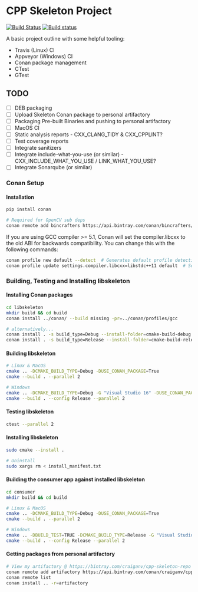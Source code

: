 # CPP Skeleton Project

[![Build Status](https://travis-ci.org/CraigANV/cpp-project-skeleton.svg?branch=master)](https://travis-ci.org/CraigANV/cpp-project-skeleton)
[![Build status](https://ci.appveyor.com/api/projects/status/github/CraigANV/cpp-project-skeleton?svg=true)](https://ci.appveyor.com/project/CraigANV/cpp-project-skeleton/branch/master)

A basic project outline with some helpful tooling:
- Travis (Linux) CI
- Appveyor (Windows) CI
- Conan package management
- CTest
- GTest

## TODO
- [ ] DEB packaging
- [ ] Upload Skeleton Conan package to personal artifactory
- [ ] Packaging Pre-built Binaries and pushing to personal artifactory 
- [ ] MacOS CI
- [ ] Static analysis reports - CXX_CLANG_TIDY & CXX_CPPLINT?
- [ ] Test coverage reports
- [ ] Integrate sanitizers
- [ ] Integrate include-what-you-use (or similar) - CXX_INCLUDE_WHAT_YOU_USE / LINK_WHAT_YOU_USE?
- [ ] Integrate Sonarqube (or similar)

### Conan Setup

#### Installation
```bash
pip install conan

# Required for OpenCV sub deps
conan remote add bincrafters https://api.bintray.com/conan/bincrafters/public-conan
```

If you are using GCC compiler >= 5.1, Conan will set the compiler.libcxx to the old ABI for backwards compatibility. You can change this with the following commands:
```bash
conan profile new default --detect  # Generates default profile detecting GCC and sets old ABI
conan profile update settings.compiler.libcxx=libstdc++11 default  # Sets libcxx to C++11 ABI
```

### Building, Testing and Installing libskeleton

#### Installing Conan packages
```bash
cd libskeleton
mkdir build && cd build
conan install ../conan/ --build missing -pr=../conan/profiles/gcc

# alternatively...
conan install . -s build_type=Debug --install-folder=cmake-build-debug --build missing
conan install . -s build_type=Release --install-folder=cmake-build-release --build missing
```

#### Building libskeleton
```bash
# Linux & MacOS
cmake .. -DCMAKE_BUILD_TYPE=Debug -DUSE_CONAN_PACKAGE=True
cmake --build . --parallel 2

# Windows
cmake .. -DCMAKE_BUILD_TYPE=Debug -G "Visual Studio 16" -DUSE_CONAN_PACKAGE=True
cmake --build . --config Release --parallel 2
```

#### Testing libskeleton
```bash
ctest --parallel 2
```

#### Installing libskeleton
```bash
sudo cmake --install .

# Uninstall
sudo xargs rm < install_manifest.txt
```

#### Building the consumer app against installed libskeleton
```bash
cd consumer
mkdir build && cd build

# Linux & MacOS
cmake .. -DCMAKE_BUILD_TYPE=Debug -DUSE_CONAN_PACKAGE=True
cmake --build . --parallel 2

# Windows
cmake .. -DBUILD_TEST=TRUE -DCMAKE_BUILD_TYPE=Release -G "Visual Studio 16"
cmake --build . --config Release --parallel 2
```

#### Getting packages from personal artifactory
```bash
# View my artifactory @ https://bintray.com/craiganv/cpp-skeleton-repo
conan remote add artifactory https://api.bintray.com/conan/craiganv/cpp-skeleton-repo
conan remote list
conan install .. -r=artifactory
```
